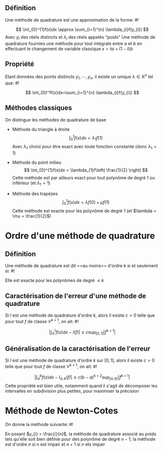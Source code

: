 ## Définition
Une méthode de quadrature est une approximation de la forme: #!

$$
\int_{0}^{1}f(x)dx \approx \sum_{i=1}^{n} \lambda_{i}f(y_{i})
$$
Avec $y_{i}$ des réels distincts et $\lambda_{i}$ des réels appelés "poids"
Une méthode de quadrature fournies une méthode pour tout intégrale entre $a$ et $b$ en effectuant le changement de variable classique $x = ta + (1-t)b$ 

## Propriété
Etant données des points distincts $y_{1}, \cdots, y_{n}$, il existe un unique $\lambda \in \mathbb{R}^n$ tel que: #!

$$
\int_{0}^1f(x)dx=\sum_{i=1}^{n} \lambda_{i}f(y_{i})
$$

## Méthodes classiques
On distingue les méthodes de quadrature de base

- Méthode du triangle à droite $$
\int_{0}^{1}f(x)dx = \lambda_{1}f(1)
$$Avec $\lambda_{1}$ choisi pour être exact avec toute fonction constante (donc $\lambda_{1} = 1$)

- Méthode du point milieu
$$
\int_{0}^{1}f(x)dx = \lambda_{1}f\left( \frac{1}{2} \right)
$$
Cette méthode est par ailleurs exact pour tout polynôme de degré 1 ou inférieur (et $\lambda_{1} = 1$)

- Méthode des trapèzes $$
\int _{0}^{1}f(x)dx = \lambda f(0)+\mu f(1)
$$Cette méthode est exacte pour les polynôme de degré 1 (et $\lambda = \mu = \frac{1}{2}$)

# Ordre d'une méthode de quadrature

## Définition
Une méthode de quadrature est dit ==au moins== d'ordre $k$ si et seulement si: #!

Elle est exacte pour les polynômes de degré $\leq k$


## Caractérisation de l'erreur d'une méthode de quadrature
Si $I$ est une méthode de quadrature d'ordre $k$, alors il existe $c > 0$ telle que pour tout $f$ de classe $\mathcal C^{k+1}$, on ait: #!

$$
\left| \int_{0}^{1}f(x)dx - I(f) \right| \leq c \sup_{[0,1]}\left| f^{k+1} \right| 
$$

## Généralisation de la caractérisation de l'erreur
Si $I$ est une méthode de quadrature d'ordre $k$ sur $[0,1]$, alors il existe $c > 0$ telle que pour tout $f$ de classe $\mathcal C^{k+1}$, on ait: #!

$$
\left| \int_{a}^{b}f(x)dx - I_{a,b}(f) \right| \leq c (b-a)^{k+2}\sup_{[a,b]}\left| f^{k+1} \right| 
$$
Cette propriété est bien utile, notamment quand il s'agit de décomposer les intervalles en subdivision plus petites, pour maximiser la précision

# Méthode de Newton-Cotes
On donne la méthode suivante: #!

En posant $y_{i} = \frac{i}{n}$, la méthode de quadrature associé au poids tels qu'elle soit bien définie pour des polynôme de degré $n-1$, la méthode est d'ordre $n$ si $n$ est impair et $n+1$ si $n$ ets impair 